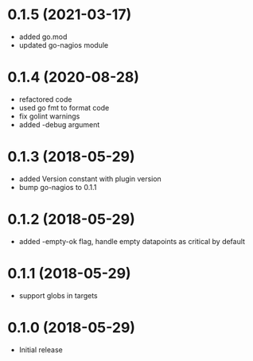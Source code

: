 # 0.1.5 (2021-03-17)

- added go.mod
- updated go-nagios module

# 0.1.4 (2020-08-28)

- refactored code
- used go fmt to format code
- fix golint warnings
- added -debug argument

# 0.1.3 (2018-05-29)

- added Version constant with plugin version
- bump go-nagios to 0.1.1

# 0.1.2 (2018-05-29)

- added -empty-ok flag, handle empty datapoints as critical by default

# 0.1.1 (2018-05-29)

- support globs in targets

# 0.1.0 (2018-05-29)

- Initial release
